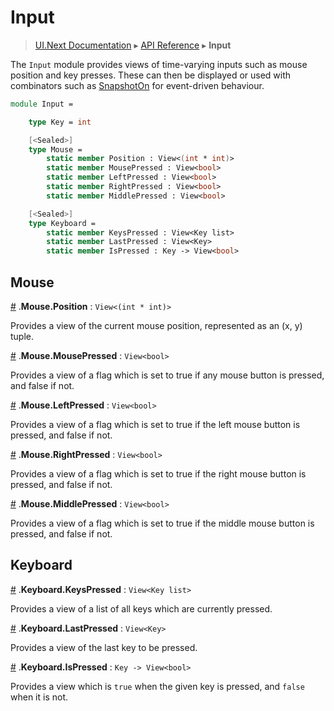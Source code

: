 # Input 
> [UI.Next Documentation](UINext.md) ▸ [API Reference](UINext-Input.md) ▸ **Input**

The `Input` module provides views of time-varying inputs such as mouse 
position and key presses. These can then be displayed or used with combinators
such as [SnapshotOn](View.md/#SnapshotOn) for event-driven behaviour.

```fsharp
module Input =

    type Key = int

    [<Sealed>]
    type Mouse =
        static member Position : View<(int * int)>
        static member MousePressed : View<bool>
        static member LeftPressed : View<bool>
        static member RightPressed : View<bool>
        static member MiddlePressed : View<bool>

    [<Sealed>]
    type Keyboard =
        static member KeysPressed : View<Key list>
        static member LastPressed : View<Key>
        static member IsPressed : Key -> View<bool>
```

## Mouse

<a name="Position"></a>

[#](#Position) .**Mouse.Position** : `View<(int * int)>`

Provides a view of the current mouse position, represented as an (x, y) tuple.

<a name="MousePressed"></a>

[#](#MousePressed) .**Mouse.MousePressed** : `View<bool>`

Provides a view of a flag which is set to true if any mouse button is pressed,
and false if not.

<a name="LeftPressed"></a>

[#](#LeftPressed) .**Mouse.LeftPressed** : `View<bool>`

Provides a view of a flag which is set to true if the left mouse button is pressed,
and false if not.

<a name="RightPressed"></a>

[#](#RightPressed) .**Mouse.RightPressed** : `View<bool>`

Provides a view of a flag which is set to true if the right mouse button is pressed,
and false if not.

<a name="MiddlePressed"></a>

[#](#MiddlePressed) .**Mouse.MiddlePressed** : `View<bool>`

Provides a view of a flag which is set to true if the middle mouse button is pressed,
and false if not.


## Keyboard
<a name="KeysPressed"></a>

[#](#KeysPressed) .**Keyboard.KeysPressed** : `View<Key list>`

Provides a view of a list of all keys which are currently pressed.

<a name="LastPressed"></a>

[#](#LastPressed) .**Keyboard.LastPressed** : `View<Key>`

Provides a view of the last key to be pressed.

<a name="IsPressed"></a>

[#](#IsPressed) .**Keyboard.IsPressed** : `Key -> View<bool>`

Provides a view which is `true` when the given key is pressed, and `false` when it is not.


